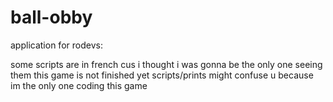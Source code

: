 # ball-obby

application for rodevs:

some scripts are in french cus i thought i was gonna be the only one seeing them 
this game is not finished yet
scripts/prints might confuse u because im the only one coding this game

